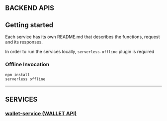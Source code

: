 ## BACKEND  APIS

## Getting started

Each service has its own README.md that describes the functions, request and its responses.

In order to run the services locally, `serverless-offline` plugin is required

### Offline Invocation

```sh
npm install
serverless offline
```

---
## SERVICES

### [wallet-service (WALLET API)](wallet-service/README.md)
